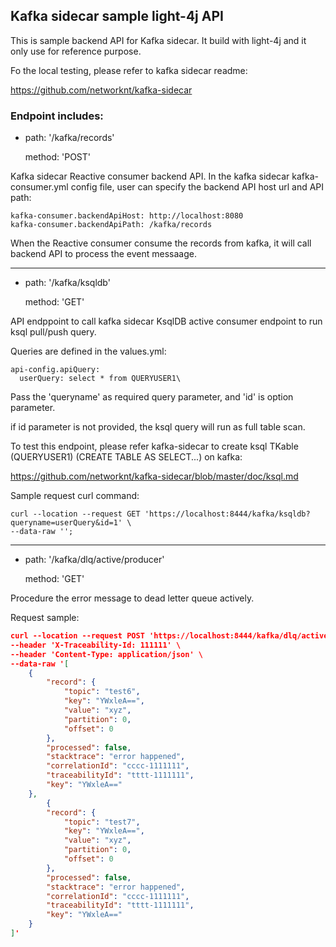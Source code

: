 ## Kafka sidecar sample light-4j API

This is sample backend API for Kafka sidecar. It build with light-4j and it only use for reference purpose.

Fo the local testing, please refer to  kafka sidecar readme:

https://github.com/networknt/kafka-sidecar

### Endpoint includes:

- path: '/kafka/records'
  
  method: 'POST'
  
Kafka sidecar Reactive consumer backend API. In the kafka sidecar kafka-consumer.yml config file, user can specify the backend API host url and API path:

```text
kafka-consumer.backendApiHost: http://localhost:8080
kafka-consumer.backendApiPath: /kafka/records
```
When the Reactive consumer consume the records from kafka, it will call backend API to process the event messaage.

-----------
- path: '/kafka/ksqldb'
  
  method: 'GET'

API endppoint to call kafka sidecar KsqlDB active consumer endpoint to run ksql pull/push query.

Queries are defined in the values.yml:

```text
api-config.apiQuery:
  userQuery: select * from QUERYUSER1\

```

Pass the 'queryname' as required query parameter, and 'id' is option parameter.

if id parameter is not provided, the ksql query will run as full table scan.

To test this endpoint, please refer kafka-sidecar to create ksql TKable (QUERYUSER1) (CREATE TABLE AS SELECT...) on kafka:

https://github.com/networknt/kafka-sidecar/blob/master/doc/ksql.md


Sample request curl command:

```text
curl --location --request GET 'https://localhost:8444/kafka/ksqldb?queryname=userQuery&id=1' \
--data-raw '';
```

--------

- path: '/kafka/dlq/active/producer'

  method: 'GET'

Procedure the error message to dead letter queue actively.

Request sample:

```json
curl --location --request POST 'https://localhost:8444/kafka/dlq/active/producer' \
--header 'X-Traceability-Id: 111111' \
--header 'Content-Type: application/json' \
--data-raw '[
    {
        "record": {
            "topic": "test6",
            "key": "YWxleA==",
            "value": "xyz",
            "partition": 0,
            "offset": 0
        },
        "processed": false,
        "stacktrace": "error happened",
        "correlationId": "cccc-1111111",
        "traceabilityId": "tttt-1111111",
        "key": "YWxleA=="
    },
        {
        "record": {
            "topic": "test7",
            "key": "YWxleA==",
            "value": "xyz",
            "partition": 0,
            "offset": 0
        },
        "processed": false,
        "stacktrace": "error happened",
        "correlationId": "cccc-1111111",
        "traceabilityId": "tttt-1111111",
        "key": "YWxleA=="
    }
]'
```